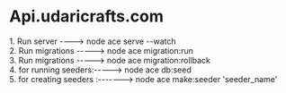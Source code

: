 <h1>Api.udaricrafts.com</h1>

<span>1. Run server ----> node ace serve --watch</span><br>
<span>2. Run migrations -----> node ace migration:run</span><br>
<span>3. Run migrations -----> node ace migration:rollback</span><br>
<span>4. for running seeders:-----> node ace db:seed</span><br>
<span>5. for creating seeders :-------> node ace make:seeder 'seeder_name'</span><br>

